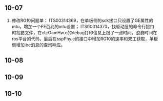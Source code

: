 
## 10-07

1. 修改RG10问题单：
    ITS00314369，在单板侧的sdk接口只设置了GE属性的mtu，增加一个FE百兆的mtu设置；
    ITS00314370，找驱动层的命令行接口时找错文件，在ctcOamHw.c的debug打印信息上跟了一点时间，浪费时间在ros平台的代码，最后在sspPhy.c的接口中增加RG10的速率和双工获取，单板侧增加ibc消息的查询响应。


## 10-08




## 10-09




## 10-10







